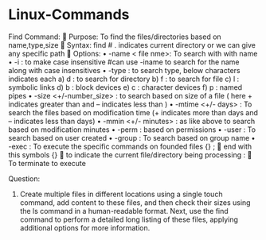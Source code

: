 # Linux-Commands

Find Command:
	Purpose:  To find the files/directories based on name,type,size
	Syntax: find <path> <expression>    #  . indicates current directory or we can give any specific path
	Options:
•	-name  < file nme>: To search with with name
•	-i  : to make case insensitive #can use -iname to search for the name along with case insensitives
•	 -type  <character>  : to search type, below characters indicates each
a)	d : to search for directory
b)	f : to search for file
c)	l : symbolic links
d)	b : block devices
e)	c : character devices
f)	p : named pipes
•	-size <+/-number_size> : to search based on size of a file  ( here + indicates greater than and – indicates less than )
•	-mtime <+/- days> : To search the files based on modification time (+ indicates more than days and – indicates less than days)
•	-mmin <+/- minutes> : as like above to search based on modification minutes
•	-perm <permissions> : based on permissions
•	-user <username> :   To search based on user created
•	-group <groupname> : To search based on group name
•	-exec : To execute the specific commands on founded files
      {} \;   end with this symbols
     {}  to indicate the current file/directory being processing
     \:   To terminate to execute


Question:
1.	Create multiple files in different locations using a single touch command, add content to these files, and then check their sizes using the ls command in a human-readable format. Next, use the find command to perform a detailed long listing of these files, applying additional options for more information.


